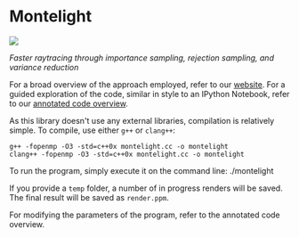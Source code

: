 Montelight
==========

![](http://smerity.com/montelight-cpp/img/montage_passes_annotated.png)

*Faster raytracing through importance sampling, rejection sampling, and variance reduction*

For a broad overview of the approach employed, refer to our [website](http://smerity.com/montelight-cpp/).
For a guided exploration of the code, similar in style to an IPython Notebook, refer to our [annotated code overview](http://smerity.com/montelight-cpp/code_overview.html).

As this library doesn't use any external libraries, compilation is relatively simple.
To compile, use either `g++` or `clang++`:

    g++ -fopenmp -O3 -std=c++0x montelight.cc -o montelight
    clang++ -fopenmp -O3 -std=c++0x montelight.cc -o montelight

To run the program, simply execute it on the command line:
    ./montelight

If you provide a `temp` folder, a number of in progress renders will be saved.
The final result will be saved as `render.ppm`.

For modifying the parameters of the program, refer to the annotated code overview.
